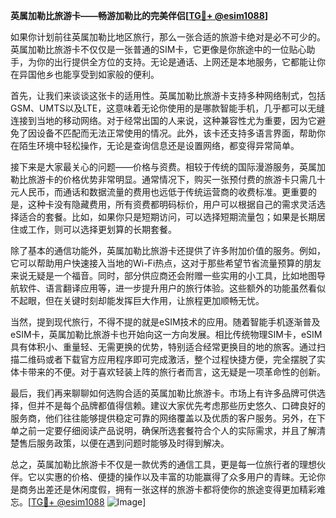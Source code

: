 **英属加勒比旅游卡——畅游加勒比的完美伴侣[[TG💪+ @esim1088](https://t.me/s/esim1088)]**

如果你计划前往英属加勒比地区旅行，那么一张合适的旅游卡绝对是必不可少的。英属加勒比旅游卡不仅仅是一张普通的SIM卡，它更像是你旅途中的一位贴心助手，为你的出行提供全方位的支持。无论是通话、上网还是本地服务，它都能让你在异国他乡也能享受到如家般的便利。

首先，让我们来谈谈这张卡的适用性。英属加勒比旅游卡支持多种网络制式，包括GSM、UMTS以及LTE，这意味着无论你使用的是哪款智能手机，几乎都可以无缝连接到当地的移动网络。对于经常出国的人来说，这种兼容性尤为重要，因为它避免了因设备不匹配而无法正常使用的情况。此外，该卡还支持多语言界面，帮助你在陌生环境中轻松操作，无论是查询信息还是设置网络，都变得异常简单。

接下来是大家最关心的问题——价格与资费。相较于传统的国际漫游服务，英属加勒比旅游卡的价格优势非常明显。通常情况下，购买一张预付费的旅游卡只需几十元人民币，而通话和数据流量的费用也远低于传统运营商的收费标准。更重要的是，这种卡没有隐藏费用，所有资费都明码标价，用户可以根据自己的需求灵活选择适合的套餐。比如，如果你只是短期访问，可以选择短期流量包；如果是长期居住或工作，则可以选择更划算的长期套餐。

除了基本的通信功能外，英属加勒比旅游卡还提供了许多附加价值的服务。例如，它可以帮助用户快速接入当地的Wi-Fi热点，这对于那些希望节省流量预算的朋友来说无疑是一个福音。同时，部分供应商还会附赠一些实用的小工具，比如地图导航软件、语言翻译应用等，进一步提升用户的旅行体验。这些额外的功能虽然看似不起眼，但在关键时刻却能发挥巨大作用，让旅程更加顺畅无忧。

当然，提到现代旅行，不得不提的就是eSIM技术的应用。随着智能手机逐渐普及eSIM卡，英属加勒比旅游卡也开始向这一方向发展。相比传统物理SIM卡，eSIM具有体积小、重量轻、无需更换的优势，特别适合经常更换目的地的旅客。通过扫描二维码或者下载官方应用程序即可完成激活，整个过程快捷方便，完全摆脱了实体卡带来的不便。对于喜欢轻装上阵的旅行者而言，这无疑是一项革命性的创新。

最后，我们再来聊聊如何选购合适的英属加勒比旅游卡。市场上有许多品牌可供选择，但并不是每个品牌都值得信赖。建议大家优先考虑那些历史悠久、口碑良好的服务商，他们往往能够提供稳定可靠的网络覆盖以及优质的客户服务。另外，在下单之前一定要仔细阅读产品说明，确保所选套餐符合个人的实际需求，并且了解清楚售后服务政策，以便在遇到问题时能够及时得到解决。

总之，英属加勒比旅游卡不仅是一款优秀的通信工具，更是每一位旅行者的理想伙伴。它以实惠的价格、便捷的操作以及丰富的功能赢得了众多用户的青睐。无论你是商务出差还是休闲度假，拥有一张这样的旅游卡都将使你的旅途变得更加精彩难忘。[[TG💪+ @esim1088](https://t.me/s/esim1088) ![Image](https://i.postimg.cc/4NQfJmqS/Snipaste-2025-05-13-00-14-12.png)]
